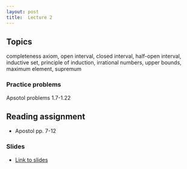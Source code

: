 ```yaml
---
layout: post
title:  Lecture 2
---
```


## Topics
completeness axiom, open interval, closed interval, half-open interval, inductive set, principle of induction, irrational numbers, upper bounds, maximum element, supremum

### Practice problems
Apsotol problems 1.7-1.22

## Reading assignment
* Apostol pp. 7-12


### Slides

* [Link to slides](http://wcasper.github.io/math350fall2024/slides/lec02/lec02.pdf)



